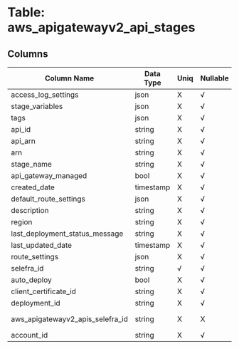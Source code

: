 # Table: aws_apigatewayv2_api_stages

## Columns 

|  Column Name   |  Data Type  | Uniq | Nullable | Description | 
|  ----  | ----  | ----  | ----  | ---- | 
| access_log_settings | json | X | √ |  | 
| stage_variables | json | X | √ |  | 
| tags | json | X | √ |  | 
| api_id | string | X | √ |  | 
| api_arn | string | X | √ |  | 
| arn | string | X | √ |  | 
| stage_name | string | X | √ |  | 
| api_gateway_managed | bool | X | √ |  | 
| created_date | timestamp | X | √ |  | 
| default_route_settings | json | X | √ |  | 
| description | string | X | √ |  | 
| region | string | X | √ |  | 
| last_deployment_status_message | string | X | √ |  | 
| last_updated_date | timestamp | X | √ |  | 
| route_settings | json | X | √ |  | 
| selefra_id | string | √ | √ | random id | 
| auto_deploy | bool | X | √ |  | 
| client_certificate_id | string | X | √ |  | 
| deployment_id | string | X | √ |  | 
| aws_apigatewayv2_apis_selefra_id | string | X | X | fk to aws_apigatewayv2_apis.selefra_id | 
| account_id | string | X | √ |  | 


